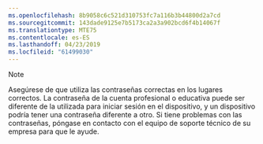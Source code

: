 ```yaml
---
ms.openlocfilehash: 8b9058c6c521d310753fc7a116b3b44800d2a7cd
ms.sourcegitcommit: 143dade9125e7b5173ca2a3a902bcd6f4b14067f
ms.translationtype: MTE75
ms.contentlocale: es-ES
ms.lasthandoff: 04/23/2019
ms.locfileid: "61499030"
---
```

  > [!NOTE]
  > Asegúrese de que utiliza las contraseñas correctas en los lugares correctos. La contraseña de la cuenta profesional o educativa puede ser diferente de la utilizada para iniciar sesión en el dispositivo, y un dispositivo podría tener una contraseña diferente a otro. Si tiene problemas con las contraseñas, póngase en contacto con el equipo de soporte técnico de su empresa para que le ayude.
